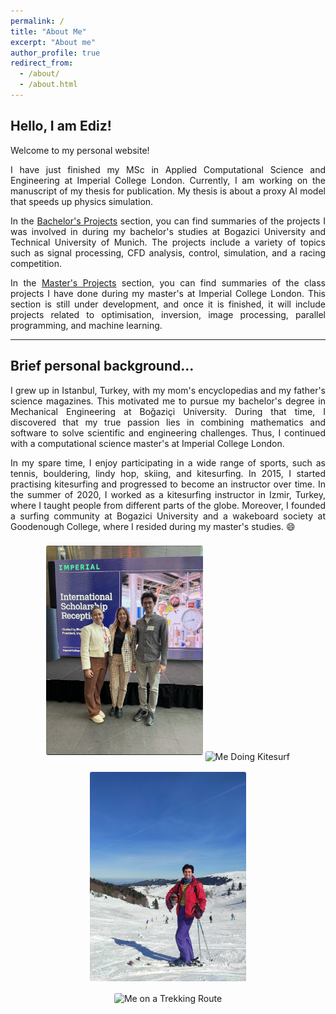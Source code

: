 ```yaml
---
permalink: /
title: "About Me"
excerpt: "About me"
author_profile: true
redirect_from:
  - /about/
  - /about.html
---
```


Hello, I am Ediz!
------

<p align="justify">
Welcome to my personal website!
</p>

<p align="justify">
I have just finished my MSc in Applied Computational Science and Engineering at Imperial College London. Currently, I am working on the manuscript of my thesis for publication. My thesis is about a proxy AI model that speeds up physics simulation.
</p>

<p align="justify">
In the <A HREF="/bsc-projects/">Bachelor's Projects</A> section, you can find summaries of the projects I was involved in during my bachelor's studies at Bogazici University and Technical University of Munich. The projects include a variety of topics such as signal processing, CFD analysis, control, simulation, and a racing competition.
</p>

<p align="justify">
In the <A HREF="/msc-projects/">Master's Projects</A> section, you can find summaries of the class projects I have done during my master's at Imperial College London. This section is still under development, and once it is finished, it will include projects related to optimisation, inversion, image processing, parallel programming, and machine learning.
</p>

---

## Brief personal background...

<p align="justify">
I grew up in Istanbul, Turkey, with my mom's encyclopedias and my father's science magazines. This motivated me to pursue my bachelor's degree in Mechanical Engineering at Boğaziçi University. During that time, I discovered that my true passion lies in combining mathematics and software to solve scientific and engineering challenges. Thus, I continued with a computational science master's at Imperial College London.
</p>

<p align="justify">
In my spare time, I enjoy participating in a wide range of sports, such as tennis, bouldering, lindy hop, skiing, and kitesurfing. In 2015, I started practising kitesurfing and progressed to become an instructor over time. In the summer of 2020, I worked as a kitesurfing instructor in Izmir, Turkey, where I taught people from different parts of the globe. Moreover, I founded a surfing community at Bogazici University and a wakeboard society at Goodenough College, where I resided during my master's studies. 😄
</p>


<center>
<img src="/images/ab_sule.jpg" alt="Me At Scholarship Reception" style="height:335px; border-radius: 3px; margin-top: 8px; margin-bottom: 8px;"/>
<img src="/images/ab_kite.jpg" alt="Me Doing Kitesurf" style="height:335px; border-radius: 3px; margin-top: 8px; margin-bottom: 8px;"/>
<img src="/images/ab_ski.jpg" alt="Me Skiing" style="height: 335px; border-radius: 3px; margin-top: 8px; margin-bottom: 8px;"/>
</center>

<center>
<img src="/images/ab_likya.jpg" alt="Me on a Trekking Route" style="height: 330px; border-radius: 3px; margin-top: 8px; margin-bottom: 8px;"/>
</center>
